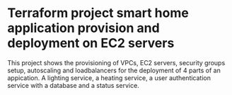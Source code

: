 # Terraform project smart home application provision and deployment on EC2 servers

This project shows the provisioning of VPCs, EC2 servers, security groups setup, autoscaling and loadbalancers for the deployment of 4 parts of an appication. A lighting service, a heating service, a user authentication service with a database and a status service.
